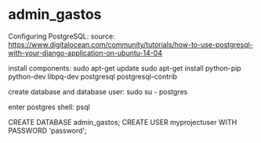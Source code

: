 # admin_gastos

Configuring PostgreSQL:
source: https://www.digitalocean.com/community/tutorials/how-to-use-postgresql-with-your-django-application-on-ubuntu-14-04

install components:
sudo apt-get update
sudo apt-get install python-pip python-dev libpq-dev postgresql postgresql-contrib

create database and database user:
sudo su - postgres

enter postgres shell:
psql

CREATE DATABASE admin_gastos;
CREATE USER myprojectuser WITH PASSWORD 'password';
